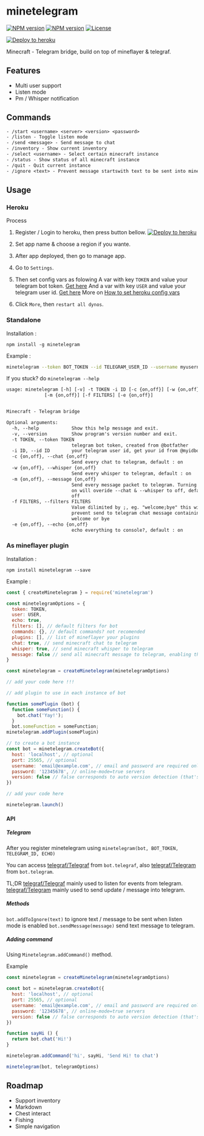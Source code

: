 # minetelegram

[![NPM version](https://img.shields.io/npm/v/minetelegram?label=npm%20package)](https://www.npmjs.com/package/minetelegram)
[![NPM version](https://img.shields.io/node/v/minetelegram)](https://www.npmjs.com/package/minetelegram)
[![License](https://img.shields.io/npm/l/minetelegram)](https://github.com/hexatester/minetelegram/blob/master/LICENSE)

[![Deploy to heroku](https://www.herokucdn.com/deploy/button.png)](https://heroku.com/deploy?template=https://github.com/hexatester/minetelegram)

Minecraft - Telegram bridge, build on top of mineflayer &amp; telegraf.

## Features

- Multi user support
- Listen mode
- Pm / Whisper notification

## Commands

```txt
- /start <username> <server> <version> <password>
- /listen - Toggle listen mode
- /send <message> - Send message to chat
- /inventory - Show current inventory
- /select <username> - Select certain minecraft instance
- /status - Show status of all minecraft instance
- /quit - Quit current instance
- /ignore <text> - Prevent message startswith text to be sent into minecraft chat on listen mode
```

## Usage

### Heroku

Process

1. Register / Login to heroku, then press button bellow.
  [![Deploy to heroku](https://www.herokucdn.com/deploy/button.png)](https://heroku.com/deploy?template=https://github.com/hexatester/minetelegram)

2. Set app name & choose a region if you wante.

3. After app deployed, then go to manage app.

4. Go to `Settings`.

5. Then set config vars as folowing
  A var with key `TOKEN` and value your telegram bot token. [Get here](https://t.me/botFather)
  And a var with key `USER` and value your telegram user id. [Get here](https://t.me/myidbot)
  More on [How to set heroku config vars](https://devcenter.heroku.com/articles/config-vars)

6. Click `More`, then `restart all dynos`.

### Standalone

Installation :

`npm install -g minetelegram`

Example :

```bash
minetelegram --token BOT_TOKEN --id TELEGRAM_USER_ID --username myusername --server play.myserver.mine --mcversion 1.13.2
```

If you stuck? do `minetelegram --help`

```txt
usage: minetelegram [-h] [-v] -t TOKEN -i ID [-c {on,off}] [-w {on,off}]
              [-m {on,off}] [-f FILTERS] [-e {on,off}]


Minecraft - Telegram bridge

Optional arguments:
  -h, --help            Show this help message and exit.
  -v, --version         Show program's version number and exit.
  -t TOKEN, --token TOKEN
                        telegram bot token, created from @botfather
  -i ID, --id ID        your telegram user id, get your id from @myidbot
  -c {on,off}, --chat {on,off}
                        Send every chat to telegram, default : on
  -w {on,off}, --whisper {on,off}
                        Send every whisper to telegram, default : on
  -m {on,off}, --message {on,off}
                        Send every message packet to telegram. Turning this
                        on will overide --chat & --whisper to off, default :
                        off
  -f FILTERS, --filters FILTERS
                        Value dilimited by ;, eg. "welcome;bye" this will
                        prevent send to telegram chat message containing
                        welcome or bye
  -e {on,off}, --echo {on,off}
                        echo everything to console?, default : on
```

### As mineflayer plugin

Installation :

`npm install minetelegram --save`

Example :

```js
const { createMinetelegram } = require('minetelegram')

const minetelegramOptions = {
  token: TOKEN,
  user: USER,
  echo: true,
  filters: [], // default filters for bot
  commands: {}, // default commands? not recomended
  plugins: [], // list of mineflayer your plugins
  chat: true, // send minecraft chat to telegram
  whisper: true, // send minecraft whisper to telegram
  message: false // send all minecraft message to telegram, enabling this will overide chat & whisper to false
}

const minetelegram = createMinetelegram(minetelegramOptions)

// add your code here !!!

// add plugin to use in each instance of bot

function somePlugin (bot) {
  function someFunction() {
    bot.chat('Yay!');
  }
  bot.someFunction = someFunction;
minetelegram.addPlugin(somePlugin)

// to create a bot instance
const bot = minetelegram.createBot({
  host: 'localhost', // optional
  port: 25565, // optional
  username: 'email@example.com', // email and password are required only for
  password: '12345678', // online-mode=true servers
  version: false // false corresponds to auto version detection (that's the default), put for example "1.8.8" if you need a specific version
})

// add your code here

minetelegram.launch()
```

#### API

##### Telegram

After you register minetelegram using `minetelegram(bot, BOT_TOKEN, TELEGRAM_ID, ECHO)`

You can access [telegraf/Telegraf](https://telegraf.js.org/#/?id=telegraf) from `bot.telegraf`,
also [telegraf/Telegram](https://telegraf.js.org/#/?id=telegram) from `bot.telegram`.

TL;DR
[telegraf/Telegraf](https://telegraf.js.org/#/?id=telegraf) mainly used to listen for events from telegram.
[telegraf/Telegram](https://telegraf.js.org/#/?id=telegram) mainly used to send update / message into telegram.

##### Methods

`bot.addToIgnore(text)` to ignore text / message to be sent when listen mode is enabled
`bot.sendMessage(message)` send text message to telegram.

##### Adding command

Using `Minetelegram.addCommand()` method.

Example

```js
const minetelegram = createMinetelegram(minetelegramOptions)

const bot = minetelegram.createBot({
  host: 'localhost', // optional
  port: 25565, // optional
  username: 'email@example.com', // email and password are required only for
  password: '12345678', // online-mode=true servers
  version: false // false corresponds to auto version detection (that's the default), put for example "1.8.8" if you need a specific version
})

function sayHi () {
  return bot.chat('Hi!')
}

minetelegram.addCommand('hi', sayHi, 'Send Hi! to chat')

minetelegram(bot, telegramOptions)
```

## Roadmap

- Support inventory
- Markdown
- Chest interact
- Fishing
- Simple navigation
